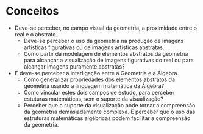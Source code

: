 # Conceitos
- Deve-se perceber, no campo visual da geometria, a proximidade entre o real e o abstrato.
    - Deve-se perceber o uso da geometria na produção de imagens artísticas figurativas ou de imagens artísticas abstratas.
    - Como partir da modelagem de elementos abstratos da geometria para alcançar a visualização de imagens figurativas do real ou para alcançar imagens puramente abstratas?
- E deve-se perceber a interligação entre a Geometria e a Álgebra.
    - Como generalizar propriedades dos elementos abstratos da geometria usando a linguagem matemática da Álgebra?
    - Como vincular estes dois campos de estudo, para perceber estuturas matemáticas, sem o suporte da visualização?
    - Perceber que o suporte da visualização pode tornar a compreensão da geometria demasiadamente complexa. E perceber que o uso das estruturas matemáticas algébricas podem facilitar a compreensão da geometria.


